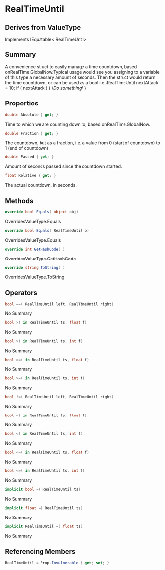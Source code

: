# RealTimeUntil

## Derives from ValueType
Implements IEquatable< RealTimeUntil>

## Summary

A convenience struct to easily manage a time countdown, based onRealTime.GlobalNow.Typical usage would see you assigning to a variable of this type a necessary amount of seconds.
Then the struct would return the time countdown, or can be used as a bool i.e.:RealTimeUntil nextAttack = 10;
if ( nextAttack ) { /*Do something*/ }
## Properties

```c#
double Absolute { get; } 
```
Time to which we are counting down to, based onRealTime.GlobalNow.
```c#
double Fraction { get; } 
```
The countdown, but as a fraction, i.e. a value from 0 (start of countdown) to 1 (end of countdown)
```c#
double Passed { get; } 
```
Amount of seconds passed since the countdown started.
```c#
float Relative { get; } 
```
The actual countdown, in seconds.
## Methods

```c#
override bool Equals( object obj) 
```
OverridesValueType.Equals
```c#
override bool Equals( RealTimeUntil o) 
```
OverridesValueType.Equals
```c#
override int GetHashCode( ) 
```
OverridesValueType.GetHashCode
```c#
override string ToString( ) 
```
OverridesValueType.ToString
## Operators

```c#
bool ==( RealTimeUntil left, RealTimeUntil right) 
```
No Summary
```c#
bool >( in RealTimeUntil ts, float f) 
```
No Summary
```c#
bool >( in RealTimeUntil ts, int f) 
```
No Summary
```c#
bool >=( in RealTimeUntil ts, float f) 
```
No Summary
```c#
bool >=( in RealTimeUntil ts, int f) 
```
No Summary
```c#
bool !=( RealTimeUntil left, RealTimeUntil right) 
```
No Summary
```c#
bool <( in RealTimeUntil ts, float f) 
```
No Summary
```c#
bool <( in RealTimeUntil ts, int f) 
```
No Summary
```c#
bool <=( in RealTimeUntil ts, float f) 
```
No Summary
```c#
bool <=( in RealTimeUntil ts, int f) 
```
No Summary
```c#
implicit bool =( RealTimeUntil ts) 
```
No Summary
```c#
implicit float =( RealTimeUntil ts) 
```
No Summary
```c#
implicit RealTimeUntil =( float ts) 
```
No Summary
## Referencing Members

```c#
RealTimeUntil = Prop.Invulnerable { get; set; } 
```

